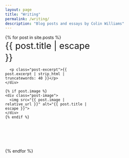 ```yaml
---
layout: page
title: "Writing"
permalink: /writing/
description: "Blog posts and essays by Colin Williams"
---
```


<style>
section .post-list {
  width: 55%;
  margin: 0;
  padding: 0;
}

.post-item {
  margin-bottom: 3rem;
  padding-bottom: 2rem;
  border-bottom: 1px solid #eee;
  display: flex;
  gap: 1.5rem;
  align-items: flex-start;
}

.post-item:last-child {
  border-bottom: none;
}

.post-content {
  flex: 1;
}

.post-image {
  flex-shrink: 0;
  width: 120px;
  height: 80px;
  border-radius: 4px;
  overflow: hidden;
  order: 2;
}

.post-image img {
  width: 100%;
  height: 100%;
  object-fit: cover;
  display: block;
}

.post-title {
  font-size: 1.8rem;
  font-weight: 400;
  line-height: 1.3;
  margin-bottom: 0.8rem;
  margin-top: 0;
}

.post-title a {
  text-decoration: none;
  color: inherit;
  transition: color 0.2s ease;
}

.post-title a:hover {
  color: #666;
}

.post-excerpt {
  font-size: 1.4rem;
  line-height: 1.6;
  color: #555;
  margin: 0;
}

@media (prefers-color-scheme: dark) {
  .post-item {
    border-bottom-color: #333;
  }
  
  .post-excerpt {
    color: #aaa;
  }
  
  .post-title a:hover {
    color: #bbb;
  }
}

@media (max-width: 760px) {
  section .post-list {
    width: 100%;
  }
  
  .post-item {
    margin-bottom: 2rem;
    padding-bottom: 1.5rem;
    flex-direction: column;
    gap: 1rem;
  }
  
  .post-image {
    order: -1;
    width: 100%;
    height: 160px;
  }
  
  .post-title {
    font-size: 1.6rem;
  }
}
</style>

<section>
<div class="post-list">
{% for post in site.posts %}
  <article class="post-item">
    <div class="post-content">
      <h2 class="post-title">
        <a href="{{ post.url | relative_url }}">{{ post.title | escape }}</a>
      </h2>
      
      <p class="post-excerpt">{{ post.excerpt | strip_html | truncatewords: 40 }}</p>
    </div>
    
    {% if post.image %}
    <div class="post-image">
      <img src="{{ post.image | relative_url }}" alt="{{ post.title | escape }}">
    </div>
    {% endif %}
  </article>
{% endfor %}
</div>
</section>
